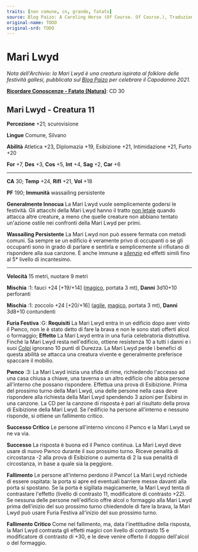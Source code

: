 ```yaml
---
traits: [non comune, cn, grande, fatato]
source: Blog Paizo: A Caroling Horse (Of Course. Of Course.), Traduzione amatoriale dell'Archivio approvata da Giochi Uniti
original-name: TODO
original-srd: TODO
---
```


# Mari Lwyd

_Nota dell'Archivio: la Mari Lwyd è una creatura ispirata al folklore delle
festività gallesi, pubblicata sul
[Blog Paizo](https://paizo.com/community/blog/v5748dyo6shj6) per celebrare il
Capodanno 2021._

**[Ricordare Conoscenze - Fatato (Natura)](/azioni/abilita/ricordare-conoscenze)**:
CD 30

## Mari Lwyd - Creatura 11

**Percezione** +21; scurovisione

**Lingue** Comune, Silvano

**Abilità** Atletica +23, Diplomazia +19, Esibizione +21, Intimidazione +21,
Furto +20

**For** +7, **Des** +3, **Cos** +5, **Int** +4, **Sag** +2, **Car** +6

---

**CA** 30; **Temp** +24, **Rifl** +21, **Vol** +18

**PF** 190; **Immunità** wassailing persistente

**Generalmente Innocua** La Mari Lwyd vuole semplicemente godersi le festività.
Gli attacchi della Mari Lwyd hanno il tratto [non letale](/tratti/non-letale)
quando attacca altre creature, a meno che quelle creature non abbiano tentato
un'azione ostile nei confronti della Mari Lwyd per primi.

**Wassailing Persistente** La Mari Lwyd non può essere fermata con metodi
comuni. Sa sempre se un edificio è veramente privo di occupanti o se gli
occupanti sono in grado di parlare e sentirla e semplicemente si rifiutano di
rispondere alla sua canzone. È anche immune a
_[silenzio](/incantesimi/silenzio)_ ed effetti simili fino al 5\* livello di
incantesimo.

---

**Velocità** 15 metri, nuotare 9 metri

**Mischia** :1: fauci +24 \[+19/+14] ([magico](/tratti/magico), portata 3 mt),
**Danni** 3d10+10 perforanti

**Mischia** :1: zoccolo +24 \[+20/+16] ([agile](/tratti/agile),
[magico](/tratti/magico), portata 3 mt), **Danni** 3d8+10 contundenti

**Furia Festiva** :G: **Requisiti** La Mari Lwyd entra in un edificio dopo aver
vinto il Pwnco, non le è stato detto di fare la brava e non le sono stati
offerti alcol o formaggio; **Effetto** La Mari Lwyd entra in una furia
celebratoria distruttiva. Finché la Mari Lwyd resta nell'edificio, ottiene
resistenza 10 a tutti i danni e i suoi [Colpi](/azioni/colpire) ignorano 10
punti di Durezza. La Mari Lwyd perde i benefici di questa abilità se attacca una
creatura vivente e generalmente preferisce spaccare il mobilio.

**Pwnco** :3: La Mari Lwyd inizia una sfida di rime, richiedendo l'accesso ad
una casa chiusa a chiave, una taverna o un altro edificio che abbia persone
all'interno che possano rispondere. Effettua una prova di Esibizione. Prima del
prossimo turno della Mari Lwyd, una delle persone nella casa deve rispondere
alla richiesta della Mari Lwyd spendendo 3 azioni per Esibirsi in una canzone.
La CD per la canzone di risposta è pari al risultato della prova di Esibizione
della Mari Lwyd. Se l'edificio ha persone all'interno e nessuno risponde, si
ottiene un fallimento critico.

**Successo Critico** Le persone all'interno vincono il Pwnco e la Mari Lwyd se
ne va via.

**Successo** La risposta è buona ed il Pwnco continua. La Mari Lwyd deve usare
di nuovo Pwnco durante il suo prossimo turno. Riceve penalità di circostanza -2
alla prova di Esibizione o aumenta di 2 la sua penalità di circostanza, in base
a quale sia la peggiore.

**Fallimento** Le persone all'interno perdono il Pwnco! La Mari Lwyd richiede di
essere ospitata: la porta si apre ed eventuali barriere messe davanti alla porta
si spostano. Se la porta è sigillata magicamente, la Mari Lwyd tenta di
contrastare l'effetto (livello di contrasto 11, modificatore di contrasto +22).
Se nessuna delle persone nell'edificio offre alcol o formaggio alla Mari Lwyd
prima dell'inizio del suo prossimo turno chiedendole di fare la brava, la Mari
Lwyd può usare Furia Festiva all'inizio del suo prossimo turno.

**Fallimento Critico** Come nel fallimento, ma, data l'inettitudine della
risposta, la Mari Lwyd contrasta gli effetti magici con livello di contrasto 15
e modificatore di contrasto di +30, e le deve venire offerto il doppio
dell'alcol o del formaggio.
